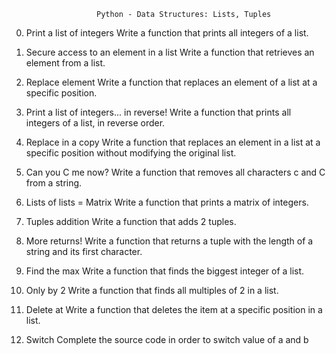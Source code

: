                        Python - Data Structures: Lists, Tuples

0. Print a list of integers
    Write a function that prints all integers of a list.

1. Secure access to an element in a list
    Write a function that retrieves an element from a list.

2. Replace element
    Write a function that replaces an element of a list at a specific position.

3. Print a list of integers... in reverse!
    Write a function that prints all integers of a list, in reverse order.

4. Replace in a copy
    Write a function that replaces an element in a list at a specific position without modifying the original list.

5. Can you C me now?
    Write a function that removes all characters c and C from a string.

6. Lists of lists = Matrix
    Write a function that prints a matrix of integers.

7. Tuples addition
    Write a function that adds 2 tuples.

8. More returns!
    Write a function that returns a tuple with the length of a string and its first character.

9. Find the max
    Write a function that finds the biggest integer of a list.

10. Only by 2
    Write a function that finds all multiples of 2 in a list.

11. Delete at
    Write a function that deletes the item at a specific position in a list.

12. Switch
    Complete the source code in order to switch value of a and b
